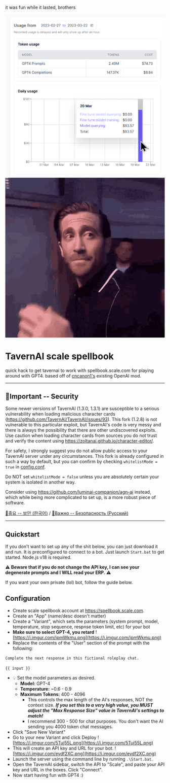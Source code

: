 it was fun while it lasted, brothers

![bill](1679371033041221.png) ![jake](1679194345068307.gif)

# TavernAI scale spellbook
quick hack to get tavernai to work with spellbook.scale.com for playing around with GPT4. based off of [cncanon1's](https://github.com/CncAnon1/) existing OpenAI mod.

---

## 🚨Important -- Security
Some newer versions of TavernAI (1.3.0, 1.3.1) are susceptible to a serious vulnerability when loading malicious character cards (https://github.com/TavernAI/TavernAI/issues/93).  This fork (1.2.8) is not vulnerable to this particular exploit, but TavernAI's code is very messy and there is always the possibility that there are other undiscovered exploits. Use caution when loading character cards from sources you do not trust and verify the content using https://zoltanai.github.io/character-editor/.

For safety, I strongly suggest you do not allow public access to your TavernAI server under any circumstances. This fork is already configured in such a way by default, but you can confirm by checking `whitelistMode = true` in [config.conf](config.conf).  

Do NOT set `whitelistMode = false` unless you are absolutely certain your system is isolated in another way.

Consider using https://github.com/luminai-companion/agn-ai instead, which while being more complicated to set up, is a more robust piece of software.

[🚨중요 -- 보안 (한국어)](security-ko.md) / [🚨Важно -- Безопасность (Русский)](security-ru.md)

---

## Quickstart
If you don't want to set up any of the shit below, you can just download it and run. It is preconfigured to connect to a bot.  Just launch `Start.bat` to get started.  Node.js v18 is required. 

⚠️ **Beware that if you do not change the API key, I can see your degenerate prompts and I WILL read your ERP.** ⚠️ 

If you want your own private (lol) bot, follow the guide below.

## Configuration
- Create scale spellbook account at https://spellbook.scale.com.
- Create an "App" (name/desc doesn't matter)
- Create a "Variant", which sets the parameters (system prompt, model, temperature, stop sequence, respnse token limit, etc) for your bot
- **Make sure to select GPT-4, you retard**
![https://i.imgur.com/ipmWkmu.png](https://i.imgur.com/ipmWkmu.png)
- Replace the contents of the "User" section of the prompt with the following:
```
Complete the next response in this fictional roleplay chat.

{{ input }}
```
- 💡 Set the model parameters as desired.
  - **Model:** GPT-4
  - **Temperature:** ~0.6 - 0.9
  - **Maximum Tokens:** 400 - 4096
    - This controls the max length of the AI's responses, NOT the context size. ***If you set this to a very high value, you MUST adjust the "Max Response Size" value in TavernAI's settings to match!***
    - I recommend 300 - 500 for chat purposes. You don't want the AI sending you 4000 token chat messages.
- Click "Save New Variant"
- Go to your new Variant and click Deploy
![https://i.imgur.com/5Tuj55L.png](https://i.imgur.com/5Tuj55L.png)
- This will create an API key and URL for your bot.
![https://i.imgur.com/eydf2XC.png](https://i.imgur.com/eydf2XC.png)
- Launch the server using the command line by running `.\Start.bat`.
- Open the TavernAI sidebar, switch the API to "Scale", and paste your API key and URL in the boxes. Click "Connect".
- Now start having fun with GPT4 :)
